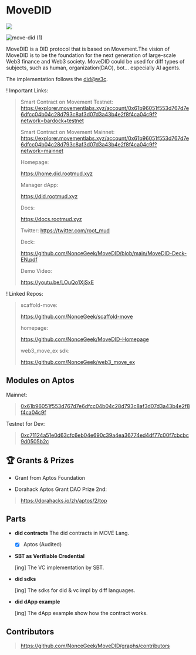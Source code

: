 # MoveDID

[![](https://img.shields.io/endpoint?url=https%3A%2F%2Fraw.githubusercontent.com%2Fmovebit%2Fmaterials%2Fmain%2Fshields.json)](https://github.com/NonceGeek/MoveDID/blob/main/MoveDID-Audit-Report.pdf)

![move-did (1)](https://p.ipic.vip/azpoeq.png)

MoveDID is a DID protocol that is based on Movement.The vision of MoveDID is to be the foundation for the next generation of large-scale Web3 finance and Web3 society. MoveDID could be used for diff types of subjects, such as human, organization(DAO), bot... especially AI agents.

The implementation follows the [did@w3c](https://www.w3.org/TR/did-core/).

! Important Links:

> Smart Contract on Movement Testnet: https://explorer.movementlabs.xyz/account/0x61b96051f553d767d7e6dfcc04b04c28d793c8af3d07d3a43b4e2f8f4ca04c9f?network=bardock+testnet
>
> Smart Contract on Movement Mainnet: https://explorer.movementlabs.xyz/account/0x61b96051f553d767d7e6dfcc04b04c28d793c8af3d07d3a43b4e2f8f4ca04c9f?network=mainnet
>
>
> Homepage:
>
> https://home.did.rootmud.xyz
>
> Manager dApp:
>
> https://did.rootmud.xyz
>
> Docs:
>
> https://docs.rootmud.xyz
>
> Twitter:
> https://twitter.com/root_mud
>
> Deck:
>
> https://github.com/NonceGeek/MoveDID/blob/main/MoveDID-Deck-EN.pdf
>
> Demo Video:
>
> https://youtu.be/LOuQo1XjSxE

! Linked Repos:

> scaffold-move:
> 
> https://github.com/NonceGeek/scaffold-move
>
> homepage:
>
> https://github.com/NonceGeek/MoveDID-Homepage
>
> web3_move_ex sdk:
>
> https://github.com/NonceGeek/web3_move_ex

##  Modules on Aptos

Mainnet:

> [0x61b96051f553d767d7e6dfcc04b04c28d793c8af3d07d3a43b4e2f8f4ca04c9f](https://explorer.aptoslabs.com/account/0x61b96051f553d767d7e6dfcc04b04c28d793c8af3d07d3a43b4e2f8f4ca04c9f/modules?network=mainnet)

Testnet for Dev: 

> [0xc71124a51e0d63cfc6eb04e690c39a4ea36774ed4df77c00f7cbcbc9d0505b2c](https://explorer.aptoslabs.com/account/0xc71124a51e0d63cfc6eb04e690c39a4ea36774ed4df77c00f7cbcbc9d0505b2c/modules?network=testnet)

## 🏆 Grants & Prizes

* Grant from Aptos Foundation

* Dorahack Aptos Grant DAO Prize 2nd:

> https://dorahacks.io/zh/aptos/2/top

## Parts

* **did contracts**
  The did contracts in MOVE Lang.

  * [x] Aptos (Audited)

* **SBT as Verifiable Credential**

  [ing] The VC implementation by SBT.

* **did sdks**

  [ing] The sdks for did & vc impl by diff languages.
  
* **did dApp example**
  
  [ing] The dApp example show how the contract works.

## Contributors

> https://github.com/NonceGeek/MoveDID/graphs/contributors
